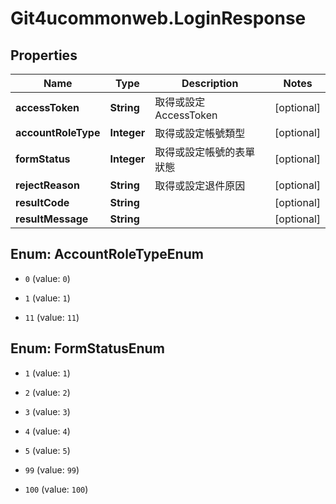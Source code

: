 # Git4ucommonweb.LoginResponse

## Properties
Name | Type | Description | Notes
------------ | ------------- | ------------- | -------------
**accessToken** | **String** | 取得或設定 AccessToken | [optional] 
**accountRoleType** | **Integer** | 取得或設定帳號類型 | [optional] 
**formStatus** | **Integer** | 取得或設定帳號的表單狀態 | [optional] 
**rejectReason** | **String** | 取得或設定退件原因 | [optional] 
**resultCode** | **String** |  | [optional] 
**resultMessage** | **String** |  | [optional] 


<a name="AccountRoleTypeEnum"></a>
## Enum: AccountRoleTypeEnum


* `0` (value: `0`)

* `1` (value: `1`)

* `11` (value: `11`)




<a name="FormStatusEnum"></a>
## Enum: FormStatusEnum


* `1` (value: `1`)

* `2` (value: `2`)

* `3` (value: `3`)

* `4` (value: `4`)

* `5` (value: `5`)

* `99` (value: `99`)

* `100` (value: `100`)




